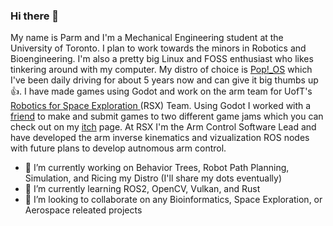 ### Hi there 👋

<!--
**Parm345/parm345** is a ✨ _special_ ✨ repository because its `README.md` (this file) appears on your GitHub profile.

Here are some ideas to get you started:

- 🤔 I’m looking for help with ...
- 💬 Ask me about ...
- 📫 How to reach me: ...
- 😄 Pronouns: ...
- ⚡ Fun fact: ...
-->

My name is Parm and I'm a Mechanical Engineering student at the University of Toronto. I plan to work towards the minors in Robotics and Bioengineering. I'm also a pretty big Linux and FOSS enthusiast who likes tinkering around with my computer. My distro of choice is [Pop!_OS](https://pop.system76.com/) which I've been daily driving for about 5 years now and can give it big thumbs up 👍. I have made games using Godot and work on the arm team for UofT's [Robotics for Space Exploration ](https://rsx.squarespace.com/) (RSX) Team. Using Godot I worked with a [friend](https://github.com/LingLing40Hours) to make and submit games to two different game jams which you can check out on my [itch](https://battlemonk345.itch.io/) page. At RSX I'm the Arm Control Software Lead and have developed the arm inverse kinematics and vizualization ROS nodes with future plans to develop autnomous arm control.

- 🔭 I’m currently working on Behavior Trees, Robot Path Planning, Simulation, and Ricing my Distro (I'll share my dots eventually)
- 🌱 I’m currently learning ROS2, OpenCV, Vulkan, and Rust
- 👯 I’m looking to collaborate on any Bioinformatics, Space Exploration, or Aerospace releated projects 

